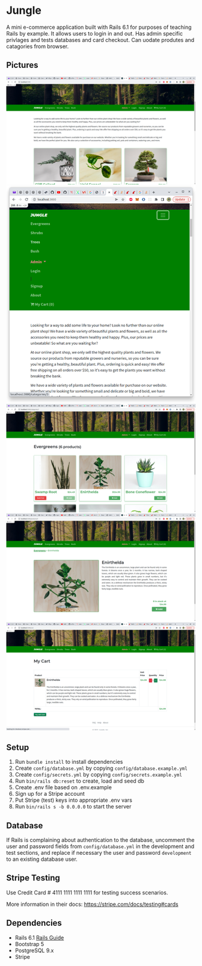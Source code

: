 # Jungle

A mini e-commerce application built with Rails 6.1 for purposes of teaching Rails by example. It allows users to login in and out. Has admin specific privlages and tests databases and card checkout. Can uodate produtes and catagories from browser.

## Pictures
![Homepage](https://github.com/sifiwizard/jungle/blob/master/Docs/Hompage.png)
![Compressed Hompage](https://github.com/sifiwizard/jungle/blob/master/Docs/Compressed%20Hompage.png)
![Products](https://github.com/sifiwizard/jungle/blob/master/Docs/Products.png)
![Product](https://github.com/sifiwizard/jungle/blob/master/Docs/Product.png)
![Cart](https://github.com/sifiwizard/jungle/blob/master/Docs/Cart.png)

## Setup

1. Run `bundle install` to install dependencies
2. Create `config/database.yml` by copying `config/database.example.yml`
3. Create `config/secrets.yml` by copying `config/secrets.example.yml`
4. Run `bin/rails db:reset` to create, load and seed db
5. Create .env file based on .env.example
6. Sign up for a Stripe account
7. Put Stripe (test) keys into appropriate .env vars
8. Run `bin/rails s -b 0.0.0.0` to start the server

## Database

If Rails is complaining about authentication to the database, uncomment the user and password fields from `config/database.yml` in the development and test sections, and replace if necessary the user and password `development` to an existing database user.

## Stripe Testing

Use Credit Card # 4111 1111 1111 1111 for testing success scenarios.

More information in their docs: <https://stripe.com/docs/testing#cards>

## Dependencies

- Rails 6.1 [Rails Guide](http://guides.rubyonrails.org/v6.1/)
- Bootstrap 5
- PostgreSQL 9.x
- Stripe
